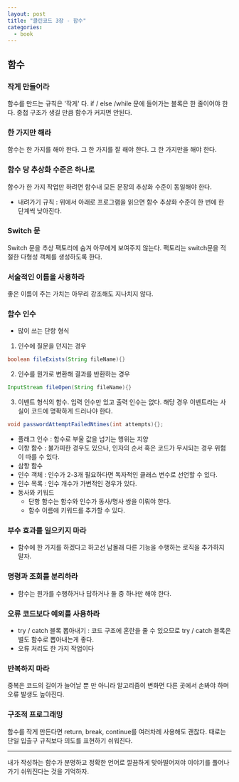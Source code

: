 ```yaml
---
layout: post
title: "클린코드 3장 - 함수"
categories:
  - book
---
```


## 함수

### 작게 만들어라
함수를 만드는 규칙은 '작게' 다. if / else /while 문에 들어가는 블록은 한 줄이어야 한다. 중첩 구조가 생길 만큼 함수가 커지면 안된다.

### 한 가지만 해라
함수는 한 가지를 해야 한다. 그 한 가지를 잘 해야 한다. 그 한 가지만을 해야 한다.

### 함수 당 추상화 수준은 하나로
함수가 한 가지 작업만 하려면 함수내 모든 문장의 추상화 수준이 동일해야 한다.
- 내려가기 규칙 : 위에서 아래로 프로그램을 읽으면 함수 추상화 수준이 한 번에 한 단계씩 낮아진다.

### Switch 문
Switch 문을 추상 팩토리에 숨겨 아무에게 보여주지 않는다. 팩토리는 switch문을 적절한 다형성 객체를 생성하도록 한다.

### 서술적인 이름을 사용하라
좋은 이름이 주는 가치는 아무리 강조해도 지나치지 않다.

### 함수 인수
- 많이 쓰는 단항 형식 
1. 인수에 질문을 던지는 경우
```java
boolean fileExists(String fileName){}
```
2. 인수를 뭔가로 변환해 결과를 반환하는 경우
```java
InputStream fileOpen(String fileName){}
```
3. 이벤트 형식의 함수. 입력 인수만 있고 출력 인수는 없다.
해당 경우 이벤트라는 사실이 코드에 명확하게 드러나야 한다.
```java
void passwordAttemptFailedNtimes(int attempts){};
```

- 플래그 인수 : 함수로 부울 값을 넘기는 행위는 지양
- 이항 함수 : 불가피한 경우도 있으나, 인자의 순서 혹은 코드가 무시되는 경우 위험이 따를 수 있다.
- 삼항 함수
- 인수 객체 : 인수가 2-3개 필요하다면 독자적인 클래스 변수로 선언할 수 있다.
- 인수 목록 : 인수 개수가 가변적인 경우가 있다. 
- 동사와 키워드
  - 단항 함수는 함수와 인수가 동사/명사 쌍을 이뤄야 한다.
  - 함수 이름에 키워드를 추가할 수 있다.

### 부수 효과를 일으키지 마라
- 함수에 한 가지를 하겠다고 하고선 남몰래 다른 기능을 수행하는 로직을 추가하지 말자.

### 명령과 조회를 분리하라
- 함수는 뭔가를 수행하거나 답하거나 둘 중 하나만 해야 한다.

### 오류 코드보다 예외를 사용하라
- try / catch 블록 뽑아내기 : 코드 구조에 혼란을 줄 수 있으므로 try / catch 블록은 별도 함수로 뽑아내는게 좋다.
- 오류 처리도 한 가지 작업이다

### 반복하지 마라
중복은 코드의 길이가 늘어날 뿐 만 아니라 알고리즘이 변화면 다른 곳에서 손봐야 하며 오류 발생도 높아진다.

### 구조적 프로그래밍
함수를 작게 만든다면 return, break, continue를 여러차례 사용해도 괜찮다. 때로는 단일 입출구 규칙보다 의도를 표현하기 쉬워진다.

---
내가 작성하는 함수가 분명하고 정확한 언어로 깔끔하게 맞아떨어져야 이야기를 풀어나가기 쉬워진다는 것을 기억하자.
